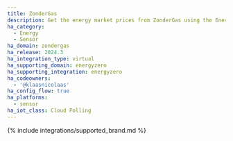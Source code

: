 ```yaml
---
title: ZonderGas
description: Get the energy market prices from ZonderGas using the EnergyZero integration.
ha_category:
  - Energy
  - Sensor
ha_domain: zondergas
ha_release: 2024.3
ha_integration_type: virtual
ha_supporting_domain: energyzero
ha_supporting_integration: energyzero
ha_codeowners:
  - '@klaasnicolaas'
ha_config_flow: true
ha_platforms:
  - sensor
ha_iot_class: Cloud Polling
---
```


{% include integrations/supported_brand.md %}
